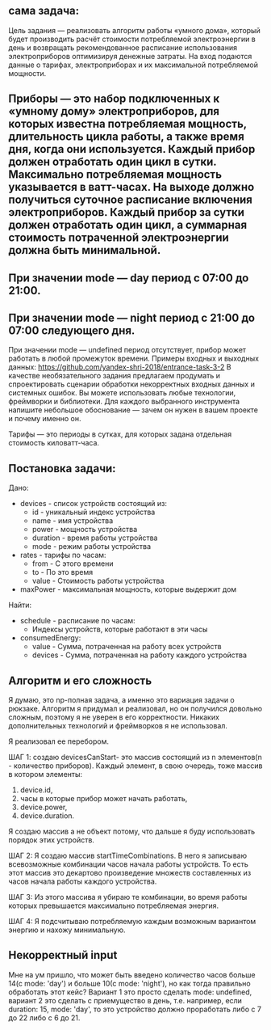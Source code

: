 ## сама задача:
Цель задания — реализовать алгоритм работы «умного дома», который будет производить
расчёт стоимости потребляемой электроэнергии в день и возвращать рекомендованное
расписание использования электроприборов оптимизируя денежные затраты.
На вход подаются данные о тарифах, электроприборах и их максимальной потребляемой
мощности.

Приборы — это набор подключенных к «умному дому» электроприборов, для которых
известна потребляемая мощность, длительность цикла работы, а также время дня, когда
они используется. Каждый прибор должен отработать один цикл в сутки. Максимально
потребляемая мощность указывается в ватт-часах.
На выходе должно получиться суточное расписание включения электроприборов. Каждый
прибор за сутки должен отработать один цикл, а суммарная стоимость потраченной
электроэнергии должна быть минимальной.
-
При значении mode — day период с 07:00 до 21:00.
-
При значении mode — night период с 21:00 до 07:00 следующего дня.
-
При значении mode — undefined период отсутствует, прибор может работать в
любой промежуток времени.
Примеры входных и выходных данных:
https://github.com/yandex-shri-2018/entrance-task-3-2
В качестве необязательного задания предлагаем продумать и спроектировать сценарии
обработки некорректных входных данных и системных ошибок.
Вы можете использовать любые технологии, фреймворки и библиотеки. Для каждого
выбранного инструмента напишите небольшое обоснование — зачем он нужен в вашем
проекте и почему именно он.

Тарифы — это периоды в сутках, для которых задана отдельная стоимость киловатт-часа.
## Постановка задачи:
Дано:
<ul>
    <li>devices - список устройств состоящий из:
        <ul>
            <li>id - уникальный индекс устройства</li>
            <li>name - имя устройства</li>
            <li>power - мощность устройства</li>
            <li>duration - время работы устройства</li>
            <li>mode - режим работы устройства</li>
        </ul>
    </li>
    <li>rates - тарифы по часам:
        <ul>
            <li>from - С этого времени</li>
            <li>to - По это время</li>
            <li>value - Стоимость работы устройства</li>
        </ul>
    </li>
    <li>maxPower - максимальная мощность, которые выдержит дом</li>
</ul>

Найти: 
<ul>
    <li>schedule - расписание по часам:
        <ul>
            <li>Индексы устройств, которые работают в эти часы</li>
        </ul>
    </li>
    <li>consumedEnergy:
        <ul>
            <li>value - Сумма, потраченная на работу всех устройств</li>
            <li>devices - Сумма, потраченная на работу каждого устройства</li>
        </ul>
    </li>
</ul>

## Алгоритм и его сложность
Я думаю, это np-полная задача, а именно это вариация задачи о рюкзаке. Алгоритм я придумал и реализовал, но он получился довольно сложным, поэтому я не уверен в его корректности. Никаких дополнительных технологий и фреймворков я не использовал.

Я реализовал ее перебором.

ШАГ 1: создаю devicesCanStart- это массив состоящий из n элементов(n - количество приборов). Каждый элемент, в свою очередь, тоже массив в котором элементы: 

1) device.id, 
2) часы в которые прибор может начать работать, 
3) device.power, 
4) device.duration. 

Я создаю массив а не объект потому, что дальше я буду использовать порядок этих устройств.

ШАГ 2: Я создаю массив startTimeCombinations. В него я записываю всевозможные комбинации часов начала работы устройств. То есть этот массив это декартово произведение множеств составленных из часов начала работы каждого устройства.

ШАГ 3: Из этого массива я убираю те комбинации, во время работы которых превышается максимально потребляемая энергия.

ШАГ 4: Я подсчитываю потребляемую каждым возможным вариантом энергию и нахожу минимальную.

## Некорректный input
Мне на ум пришло, что может быть введено количество часов больше 14(с mode: 'day') и больше 10(c mode: 'night'), но как тогда правильно обработать этот кейс? Вариант 1 это просто сделать mode: undefined, вариант 2 это сделать с приемущество в день, т.е. например, если duration: 15, mode: 'day', то это устройство должно проработать либо с 7 до 22 либо с 6 до 21.
